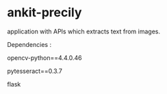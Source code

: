 # ankit-precily

application with APIs which extracts text from images.
 
 Dependencies :

opencv-python==4.4.0.46

pytesseract==0.3.7

flask
